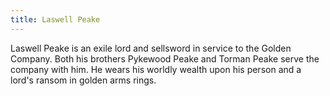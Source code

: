 ```yaml
---
title: Laswell Peake
---
```


Laswell Peake is an exile lord and sellsword in service to the Golden Company. Both his brothers Pykewood Peake and Torman Peake serve the company with him. He wears his worldly wealth upon his person and a lord's ransom in golden arms rings.


